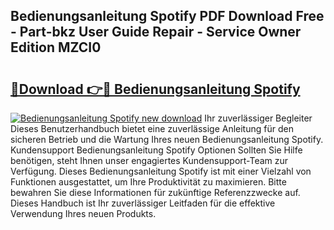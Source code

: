 ## Bedienungsanleitung Spotify PDF Download Free - Part-bkz User Guide Repair - Service Owner Edition MZCI0

# <h2><a href="http://df0tsgm.blite.top/?on=Bedienungsanleitung+Spotify">🔗Download 👉🔴 Bedienungsanleitung Spotify</a></h2>

[![Bedienungsanleitung Spotify new download](https://i.imgur.com/lujVjoI.png)](http://df0tsgm.blite.top/?on=Bedienungsanleitung+Spotify)
Ihr zuverlässiger Begleiter Dieses Benutzerhandbuch bietet eine zuverlässige Anleitung für den sicheren Betrieb und die Wartung Ihres neuen Bedienungsanleitung Spotify. Kundensupport Bedienungsanleitung Spotify Optionen Sollten Sie Hilfe benötigen, steht Ihnen unser engagiertes Kundensupport-Team zur Verfügung. Dieses Bedienungsanleitung Spotify ist mit einer Vielzahl von Funktionen ausgestattet, um Ihre Produktivität zu maximieren. Bitte bewahren Sie diese Informationen für zukünftige Referenzzwecke auf. Dieses Handbuch ist Ihr zuverlässiger Leitfaden für die effektive Verwendung Ihres neuen Produkts.
